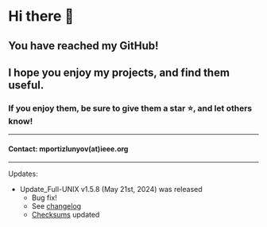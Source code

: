 # Hi there 👋

## You have reached my GitHub!
## I hope you enjoy my projects, and find them useful.
### If you enjoy them, be sure to give them a star ⭐, and let others know!
---
#### Contact: mportizlunyov(at)ieee.org
---

Updates:
 - Update_Full-UNIX v1.5.8 (May 21st, 2024) was released
   - Bug fix!
   - See [changelog](https://github.com/mportizlunyov/update_full-unix/blob/main/CHANGELOG.txt)
   - [Checksums](https://github.com/mportizlunyov/uf-CHECKSUM_STORAGE/tree/main/Update_Full-UNIX/latest) updated
<!--
**mportizlunyov/mportizlunyov** is a ✨ _special_ ✨ repository because its `README.md` (this file) appears on your GitHub profile.

Here are some ideas to get you started:

- 🔭 I’m currently working on ...
- 🌱 I’m currently learning ...
- 👯 I’m looking to collaborate on ...
- 🤔 I’m looking for help with ...
- 💬 Ask me about ...
- 📫 How to reach me: ...
- 😄 Pronouns: ...
- ⚡ Fun fact: ...
-->
